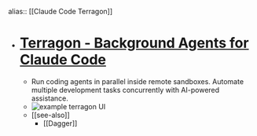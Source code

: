 alias:: [[Claude Code Terragon]]

- # **[Terragon - Background Agents for Claude Code](https://www.terragonlabs.com/)**
	- Run coding agents in parallel inside remote sandboxes. Automate multiple development tasks concurrently with AI-powered assistance.
	- ![example terragon UI](https://ymichael.com/static/img/blog/terragon-dashboard.png)
	- [[see-also]]
		- [[Dagger]]